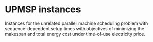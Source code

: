 # UPMSP instances
Instances for the unrelated parallel machine scheduling problem with sequence-dependent setup times with objectives of minimizing the makespan and total energy cost under time-of-use electricity price.
